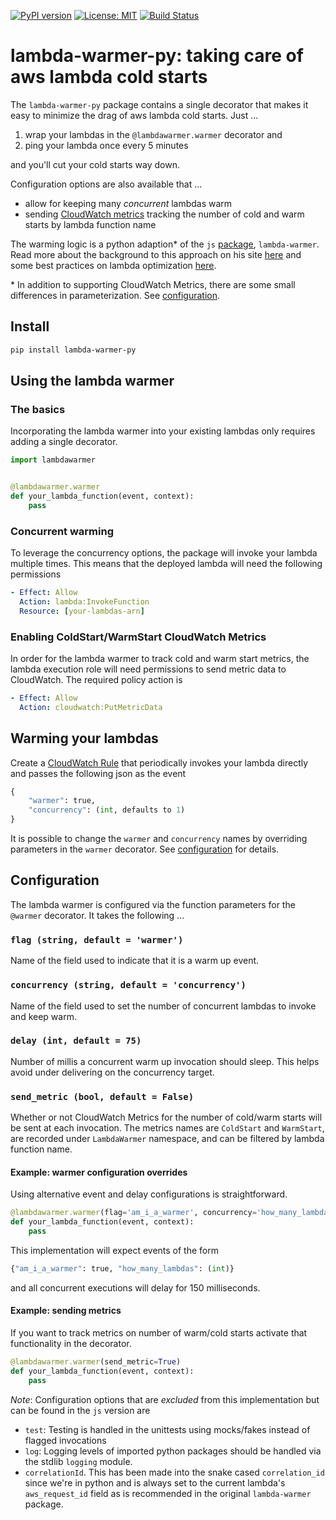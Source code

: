 [![PyPI version](https://badge.fury.io/py/lambda-warmer-py.svg)](https://badge.fury.io/py/lambda-warmer-py)
[![License: MIT](https://img.shields.io/badge/License-MIT-yellow.svg)](https://opensource.org/licenses/MIT) [![Build Status](https://travis-ci.com/robhowley/lambda-warmer-py.svg?branch=master)](https://travis-ci.com/robhowley/lambda-warmer-py)

# lambda-warmer-py: taking care of aws lambda cold starts
The `lambda-warmer-py` package contains a single decorator that makes it easy to minimize the drag of aws lambda cold 
starts. Just ...

  1. wrap your lambdas in the `@lambdawarmer.warmer` decorator and
  2. ping your lambda once every 5 minutes

and you'll cut your cold starts way down. 

Configuration options are also available that ...
* allow for keeping many *concurrent* lambdas warm
* sending [CloudWatch metrics](https://docs.aws.amazon.com/AmazonCloudWatch/latest/monitoring/working_with_metrics.html) 
  tracking the number of cold and warm starts by lambda function name 

The warming logic is a python adaption* of the `js` [package](https://github.com/jeremydaly/lambda-warmer), `lambda-warmer`. Read more about the background to this approach on his site [here](https://www.jeremydaly.com/lambda-warmer-optimize-aws-lambda-function-cold-starts/)
and some best practices on lambda optimization [here](https://www.jeremydaly.com/15-key-takeaways-from-the-serverless-talk-at-aws-startup-day/).

\* In addition to supporting CloudWatch Metrics, there are some small differences in parameterization. See [configuration](#configuration).
  

## Install

```bash
pip install lambda-warmer-py
```

## Using the lambda warmer

### The basics
Incorporating the lambda warmer into your existing lambdas only requires adding a single decorator.
```python
import lambdawarmer


@lambdawarmer.warmer
def your_lambda_function(event, context):
    pass
```

### Concurrent warming
To leverage the concurrency options, the package will invoke your lambda multiple times. This means that the deployed
lambda will need the following permissions
```yaml
- Effect: Allow
  Action: lambda:InvokeFunction
  Resource: [your-lambdas-arn]
```

### Enabling ColdStart/WarmStart CloudWatch Metrics
In order for the lambda warmer to track cold and warm start metrics, the lambda execution role will need permissions
to send metric data to CloudWatch. The required policy action is 
```yaml
- Effect: Allow
  Action: cloudwatch:PutMetricData
```

## Warming your lambdas
Create a [CloudWatch Rule](https://docs.aws.amazon.com/AmazonCloudWatch/latest/events/RunLambdaSchedule.html) that 
periodically invokes your lambda directly and passes the following json as the event
```python
{
    "warmer": true,
    "concurrency": (int, defaults to 1)
}
```
It is possible to change the `warmer` and `concurrency` names by overriding parameters in the `warmer` decorator. See
[configuration](#configuration) for details.

## Configuration
The lambda warmer is configured via the function parameters for the `@warmer` decorator. It takes the following ...

### `flag (string, default = 'warmer')`
Name of the field used to indicate that it is a warm up event.

### `concurrency (string, default = 'concurrency')`
Name of the field used to set the number of concurrent lambdas to invoke and keep warm.

### `delay (int, default = 75)`
Number of millis a concurrent warm up invocation should sleep. This helps avoid under delivering on
  the concurrency target.
  
### `send_metric (bool, default = False)`
Whether or not CloudWatch Metrics for the number of cold/warm starts will be sent at each invocation. The metrics names
are `ColdStart` and `WarmStart`, are recorded under `LambdaWarmer` namespace, and can be filtered by lambda function name.
  
#### Example: warmer configuration overrides
Using alternative event and delay configurations is straightforward.
```python
@lambdawarmer.warmer(flag='am_i_a_warmer', concurrency='how_many_lambdas', delay=150)
def your_lambda_function(event, context):
    pass
```
This implementation will expect events of the form
```python
{"am_i_a_warmer": true, "how_many_lambdas": (int)}
```
and all concurrent executions will delay for 150 milliseconds.

#### Example: sending metrics
If you want to track metrics on number of warm/cold starts activate that functionality in the decorator.
```python
@lambdawarmer.warmer(send_metric=True)
def your_lambda_function(event, context):
    pass
```

*Note*: Configuration options that are *excluded* from this implementation but can be found in the `js` version are 
* `test`: Testing is handled in the unittests using mocks/fakes instead of flagged invocations
* `log`: Logging levels of imported python  packages should be handled via the stdlib `logging` module. 
* `correlationId`. This has been made into the snake cased `correlation_id` since we're in python and is always set to 
the current lambda's `aws_request_id` field as is recommended in the original `lambda-warmer` package.
